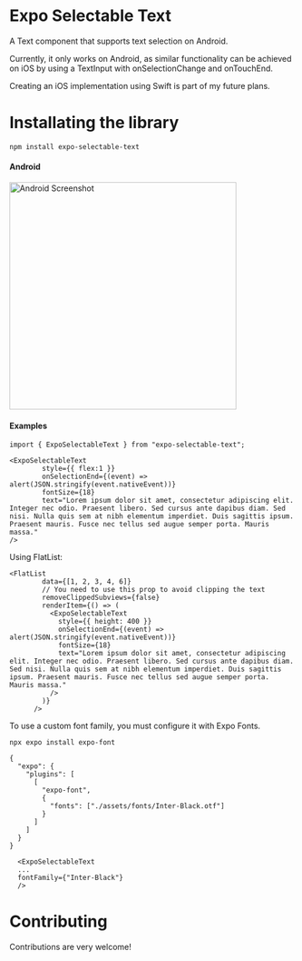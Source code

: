 
# Expo Selectable Text

A Text component that supports text selection on Android.

Currently, it only works on Android, as similar functionality can be achieved on iOS by using a TextInput with onSelectionChange and onTouchEnd.

Creating an iOS implementation using Swift is part of my future plans.  


# Installating the library
  
```
npm install expo-selectable-text
```
    

#### Android

<img src="https://github.com/user-attachments/assets/c81c0621-dbea-4fd5-ae06-e35d4df76830" alt="Android Screenshot" style="width: 400px; height: auto;" />


#### Examples

```tsx
import { ExpoSelectableText } from "expo-selectable-text";

<ExpoSelectableText
        style={{ flex:1 }}
        onSelectionEnd={(event) => alert(JSON.stringify(event.nativeEvent))}
        fontSize={18}
        text="Lorem ipsum dolor sit amet, consectetur adipiscing elit. Integer nec odio. Praesent libero. Sed cursus ante dapibus diam. Sed nisi. Nulla quis sem at nibh elementum imperdiet. Duis sagittis ipsum. Praesent mauris. Fusce nec tellus sed augue semper porta. Mauris massa."
/>
```

Using FlatList:

```tsx
<FlatList
        data={[1, 2, 3, 4, 6]}
        // You need to use this prop to avoid clipping the text
        removeClippedSubviews={false}
        renderItem={() => (
          <ExpoSelectableText
            style={{ height: 400 }}
            onSelectionEnd={(event) => alert(JSON.stringify(event.nativeEvent))}
            fontSize={18}
            text="Lorem ipsum dolor sit amet, consectetur adipiscing elit. Integer nec odio. Praesent libero. Sed cursus ante dapibus diam. Sed nisi. Nulla quis sem at nibh elementum imperdiet. Duis sagittis ipsum. Praesent mauris. Fusce nec tellus sed augue semper porta. Mauris massa."
          />
        )}
      />
```   

To use a custom font family, you must configure it with Expo Fonts.

```
npx expo install expo-font
```

```
{
  "expo": {
    "plugins": [
      [
        "expo-font",
        {
          "fonts": ["./assets/fonts/Inter-Black.otf"]
        }
      ]
    ]
  }
}
```

```
  <ExpoSelectableText
  ...
  fontFamily={"Inter-Black"}
  />
```



# Contributing

Contributions are very welcome! 

